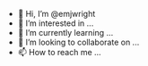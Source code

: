 - 👋 Hi, I’m @emjwright
- 👀 I’m interested in ...
- 🌱 I’m currently learning ...
- 💞️ I’m looking to collaborate on ...
- 📫 How to reach me ...

<!---
emjwright/emjwright is a ✨ special ✨ repository because its `README.md` (this file) appears on your GitHub profile.
You can click the Preview link to take a look at your changes.
--->

